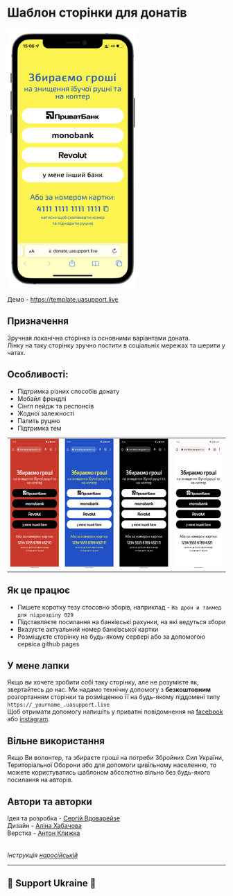 # Шаблон сторінки для донатів

<img src='img/readme/demo.png' height=600>

Демо - https://template.uasupport.live

## Призначення
Зручная локанічна сторінка із основними варіантами доната.\
Лінку на таку сторінку зручно постити в соціальніх мережах та шерити у чатах.

## Особливості:
- Підтримка різних способів донату
- Мобайл френдлі
- Сінгл пейдж та респонсів
- Жодної залежності
- Палить руцню
- Підтримка тем

<table>
    <tr>
        <td><img src='img/readme/themes/red.png' height=300></td>
        <td><img src='img/readme/themes/blue.png' height=300></td>
        <td><img src='img/readme/themes/dark.png' height=300></td>
        <td><img src='img/readme/themes/light.png' height=300></td>
    </tr>
</table>

## Як це працює
- Пишете коротку тезу стосовно зборів, наприклад - `На дрон и такмед для підрозділу 029`
- Підставляєте посилання на банківські рахунки, на які ведуться збори
- Вказуєте актуальний номер банківської картки
- Розміщуєте сторінку на будь-якому сервері або за допомогою сервіса github pages

## У мене лапки
Якщо ви хочете зробити собі таку сторінку, але не розумієте як, звертайтесь до нас. Ми надамо технічну допомогу з **безкоштовним** розгортанням сторінки та розміщенню її на будь-якому піддомені типу 
`https://_yourname_.uasupport.live`\
Щоб отримати допомогу напишіть у приватні повідомнення на [facebook](https://www.facebook.com/profile.php?id=100005431693225) або [instagram](https://www.instagram.com/what_if_alina_could_cook/).

## Вільне використання
Якщо Ви волонтер, та збираєте гроші на потреби Збройних Сил України, Територіальної Оборони або для допомоги цивільному населенню, то можете користуватись шаблоном абсолютно вільно без будь-якого посилання на авторів.

## Автори та авторки
Ідея та розробка - [Сергій Вдоварейзе](https://github.com/SergiiVdovareize)\
Дизайн - [Аліна Хабачова](https://alinakhabachova.com)\
Верстка - [Антон Клижка](https://github.com/klyzhka)\
 \
 \
*Інструкція [наросійській](README.orc.md)*

---
## 💛 Support Ukraine 💙

